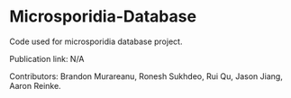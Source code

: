 # Microsporidia-Database

Code used for microsporidia database project.

Publication link: N/A

Contributors:
Brandon Murareanu,
Ronesh Sukhdeo,
Rui Qu,
Jason Jiang,
Aaron Reinke.
